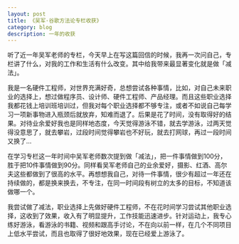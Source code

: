 ```yaml
---
layout: post
title: 《吴军·谷歌方法论专栏收获》
category: blog
description: 一年的收获  
---
```



听了近一年吴军老师的专栏，今天早上在写这篇回信的时候，我再一次问自己，专栏讲了什么，对我的工作和生活有什么改变。其中给我带来最显著变化就是做「减法」。   

我是一名硬件工程师，对世界充满好奇，总想尝试各种事情，比如，对自己未来职业的选择上，想过做程序员、设计师、硬件工程师、产品经理。而且这些职业选择我都花钱上培训班培训过，但我对每个职业选择都不够专注，或者不如说自己每学习一项新事物进入瓶颈后就放弃，知难而退了。后果是花了时间，没有取得好的结果。对待业余爱好我也是同样地态度，今天觉得游泳不错，就去学游泳，过两天觉得没意思了，就去攀岩，过段时间觉得攀岩也不好玩，就去打网球，再过一段时间又换了...    
    
在学习专栏这一年时间中吴军老师数次提到做「减法」，把一件事情做到100分，胜于把10件事情做到90分。同样看吴军老师自己的业余爱好，摄影、红酒、高尔夫这些都做到了很高的水平。再想想我自己，对待一件事情，很少有超过一年还在持续做的，都是换来换去，不专注，在同一时间段有树立的太多的目标，不知道该做哪一个。    

我尝试做了减法，职业选择上先做好硬件工程师，不在花时间学习尝试其他职业选择，这收到了效果，收入有了明显提升，工作技能迅速进步。针对运动上，我专心练好游泳，看游泳的书籍、视频和跟高手讨论，不在向以前一样，在几个不同项目上低水平尝试，而且也取得了很好地效果，现在已经爱上游泳了。        



